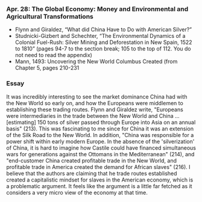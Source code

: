 ### Apr. 28: The Global Economy: Money and Environmental and Agricultural Transformations

- Flynn and Giraldez, “What did China Have to Do with American Silver?”
- Studnicki-Gizbert and Schechter, “The Environmental Dynamics of a Colonial Fuel-Rush: Silver Mining and Deforestation in New Spain, 1522 to 1810” (pages 94-7 to the section break; 105 to the top of 112. You do not need to read the appendix)
- Mann, 1493: Uncovering the New World Columbus Created (from Chapter 5, pages 210-231

### Essay

It was incredibly interesting to see the market dominance China had with the New World so early on, and how the Europeans were middlemen to establishing these trading routes. Flynn and Giraldez write, "Europeans were intermediaries in the trade between the New World and China ... [estimating] 150 tons of silver passed through Europe into Asia on an annual basis" (213). This was fascinating to me since for China it was an extension of the Silk Road to the New World. In addition, "China was responsible for a power shift within early modern Europe. In the absence of the 'silverization' of China, it is hard to imagine how Castile could have financed simultaneous wars for generations against the Ottomans in the Mediterranean" (214), and "end-customer China created profitable trade in the New World, and profitable trade in America created the demand for African slaves" (216). I believe that the authors are claiming that he trade routes established created a capitalistic mindset for slaves in the American economy, which is a problematic argument. It feels like the argument is a little far fetched as it considers a very micro view of the economy at that time.
